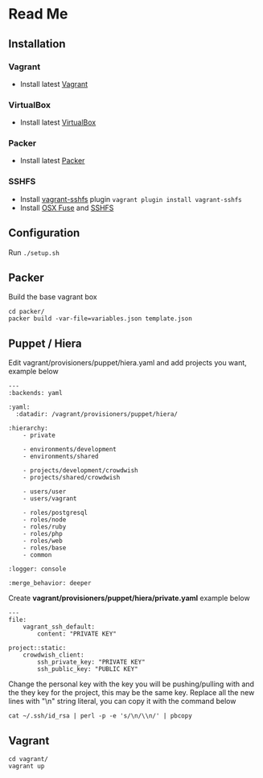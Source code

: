 # Read Me

## Installation

### Vagrant

- Install latest [Vagrant](https://www.vagrantup.com/)

### VirtualBox

- Install latest [VirtualBox](https://www.virtualbox.org/)

### Packer

- Install latest [Packer](https://packer.io/)

### SSHFS
- Install [vagrant-sshfs](https://github.com/fabiokr/vagrant-sshfs) plugin ```vagrant plugin install vagrant-sshfs```
- Install [OSX Fuse](https://github.com/osxfuse/osxfuse/releases) and [SSHFS](https://github.com/osxfuse/sshfs/releases)


## Configuration

Run ```./setup.sh```

## Packer

Build the base vagrant box

```
cd packer/
packer build -var-file=variables.json template.json
```


## Puppet / Hiera

Edit vagrant/provisioners/puppet/hiera.yaml and add projects you want, example below

```
---
:backends: yaml

:yaml:
  :datadir: /vagrant/provisioners/puppet/hiera/

:hierarchy:
    - private
    
    - environments/development
    - environments/shared

    - projects/development/crowdwish
    - projects/shared/crowdwish

    - users/user
    - users/vagrant

    - roles/postgresql
    - roles/node
    - roles/ruby
    - roles/php
    - roles/web
    - roles/base
    - common

:logger: console

:merge_behavior: deeper
```


Create **vagrant/provisioners/puppet/hiera/private.yaml** example below

```
---
file:
    vagrant_ssh_default:
        content: "PRIVATE KEY"

project::static:
    crowdwish_client:
        ssh_private_key: "PRIVATE KEY"
        ssh_public_key: "PUBLIC KEY"
```

Change the personal key with the key you will be pushing/pulling with and the they key for the project, this may be the same key. Replace all the new lines with "\n" string literal, you can copy it with the command below

```
cat ~/.ssh/id_rsa | perl -p -e 's/\n/\\n/' | pbcopy
```

## Vagrant
```
cd vagrant/
vagrant up
```
